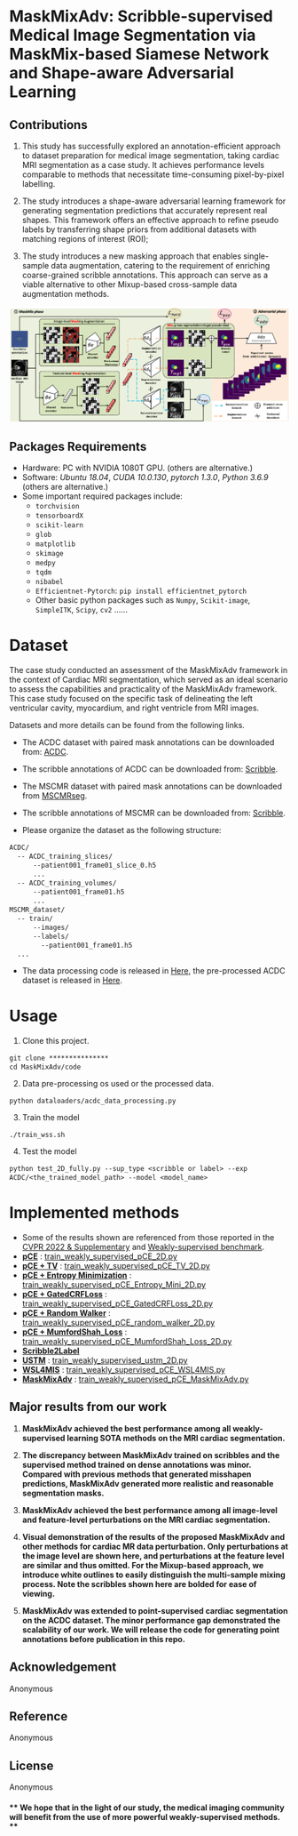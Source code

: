 # MaskMixAdv: Scribble-supervised Medical Image Segmentation via MaskMix-based Siamese Network and Shape-aware Adversarial Learning

## Contributions
1) This study has successfully explored an annotation-efficient approach to dataset preparation for medical image segmentation, taking cardiac MRI segmentation as a case study. It achieves performance levels comparable to methods that necessitate time-consuming pixel-by-pixel labelling.

2) The study introduces a shape-aware adversarial learning framework for generating segmentation predictions that accurately represent real shapes. This framework offers an effective approach to refine pseudo labels by transferring shape priors from additional datasets with matching regions of interest (ROI);

3) The study introduces a new masking approach that enables single-sample data augmentation, catering to the requirement of enriching coarse-grained scribble annotations. This approach can serve as a viable alternative to other Mixup-based cross-sample data augmentation methods.

<p align="center"><img width="=80%" src="imgs/framework-2024.png" /></p>

## Packages Requirements
- Hardware: PC with NVIDIA 1080T GPU. (others are alternative.)
- Software: *Ubuntu 18.04*, *CUDA 10.0.130*, *pytorch 1.3.0*, *Python 3.6.9* (others are alternative.)
- Some important required packages include:
  - `torchvision`
  - `tensorboardX`
  - `scikit-learn`
  - `glob`
  - `matplotlib`
  - `skimage`
  - `medpy`
  - `tqdm`
  - `nibabel`
  - `Efficientnet-Pytorch`: `pip install efficientnet_pytorch`
  - Other basic python packages such as `Numpy`, `Scikit-image`, `SimpleITK`, `Scipy`, `cv2` ......

# Dataset
The case study conducted an assessment of the MaskMixAdv framework in the context of Cardiac MRI segmentation, which served as an ideal scenario to assess the capabilities and practicality of the MaskMixAdv framework. This case study focused on the specific task of delineating the left ventricular cavity, myocardium, and right ventricle from MRI images.

Datasets and more details can be found from the following links. 
* The ACDC dataset with paired mask annotations can be downloaded from: [ACDC](https://www.creatis.insa-lyon.fr/Challenge/acdc/databases.html).
* The scribble annotations of ACDC can be downloaded from: [Scribble](https://gvalvano.github.io/wss-multiscale-adversarial-attention-gates/data).

* The MSCMR dataset with paired mask annotations can be downloaded from [MSCMRseg](https://zmiclab.github.io/zxh/0/mscmrseg19/data.html).
* The scribble annotations of MSCMR can be downloaded from: [Scribble](https://github.com/BWGZK/CycleMix/tree/main/MSCMR_scribbles).

* Please organize the dataset as the following structure:
```
ACDC/
  -- ACDC_training_slices/
      --patient001_frame01_slice_0.h5
      ...
  -- ACDC_training_volumes/
      --patient001_frame01.h5
      ...
MSCMR_dataset/
  -- train/
      --images/
      --labels/
        --patient001_frame01.h5
  ...
```
* The data processing code is released in [Here](https://github.com/lichen14/MaskMixAdv/blob/main/code/dataloaders/acdc_data_processing.py), the pre-processed ACDC dataset is released in [Here](https://github.com/HiLab-git/WSL4MIS/tree/main/data/ACDC).

# Usage

1. Clone this project.
```
git clone ***************
cd MaskMixAdv/code
```
2. Data pre-processing os used or the processed data.
```
python dataloaders/acdc_data_processing.py
```
3. Train the model
```
./train_wss.sh
```

4. Test the model
```
python test_2D_fully.py --sup_type <scribble or label> --exp ACDC/<the_trained_model_path> --model <model_name>
```

# Implemented methods
* Some of the results shown are referenced from those reported in the [CVPR 2022 & Supplementary](https://openaccess.thecvf.com/content/CVPR2022/html/Zhang_CycleMix_A_Holistic_Strategy_for_Medical_Image_Segmentation_From_Scribble_CVPR_2022_paper.html) and [Weakly-supervised benchmark](https://link.springer.com/chapter/10.807/978-3-031-16431-6_50).
* [**pCE**](https://openaccess.thecvf.com/content_cvpr_2018/papers/Tang_Normalized_Cut_Loss_CVPR_2018_paper.pdf) : [train_weakly_supervised_pCE_2D.py](./code/train_weakly_supervised_pCE_2D.py)
* [**pCE + TV**](https://arxiv.org/pdf/1605.01368.pdf) : [train_weakly_supervised_pCE_TV_2D.py](./code/train_weakly_supervised_pCE_TV_2D.py)
* [**pCE + Entropy Minimization**](https://arxiv.org/pdf/2111.02403.pdf) : [train_weakly_supervised_pCE_Entropy_Mini_2D.py](./code/train_weakly_supervised_pCE_Entropy_Mini_2D.py)
* [**pCE + GatedCRFLoss**](https://github.com/LEONOB2014/GatedCRFLoss) : [train_weakly_supervised_pCE_GatedCRFLoss_2D.py](./code/train_weakly_supervised_pCE_GatedCRFLoss_2D.py)
* [**pCE + Random Walker**](http://vision.cse.psu.edu/people/chenpingY/paper/grady2006random.pdf) : [train_weakly_supervised_pCE_random_walker_2D.py](./code/train_weakly_supervised_pCE_random_walker_2D.py)
* [**pCE + MumfordShah_Loss**](https://arxiv.org/pdf/1804.02872.pdf) : [train_weakly_supervised_pCE_MumfordShah_Loss_2D.py](./code/train_weakly_supervised_pCE_MumfordShah_Loss_2D.py)
* [**Scribble2Label**](https://arxiv.org/pdf/2006.12880.pdf)
* [**USTM**](https://www.sciencedirect.com/science/article/pii/S003132032805215) : [train_weakly_supervised_ustm_2D.py](./code/train_weakly_supervised_ustm_2D.py)
* [**WSL4MIS**](https://github.com/Luoxd1996/WSL4MIS) : [train_weakly_supervised_pCE_WSL4MIS.py](./code/train_weakly_supervised_pCE_WSL4MIS.py)
* [**MaskMixAdv**](ours) : [train_weakly_supervised_pCE_MaskMixAdv.py](./code/train_weakly_supervised_pCE_MaskMixAdv.py)

## Major results from our work
1. **MaskMixAdv achieved the best performance among all weakly-supervised learning SOTA methods on the MRI cardiac segmentation.**

2. **The discrepancy between MaskMixAdv trained on scribbles and the supervised method trained on dense annotations was minor. Compared with previous methods that generated misshapen predictions, MaskMixAdv generated more realistic and reasonable segmentation masks.**

3. **MaskMixAdv achieved the best performance among all image-level and feature-level perturbations on the MRI cardiac segmentation.**

4. **Visual demonstration of the results of the proposed MaskMixAdv and other methods for cardiac MR data perturbation. Only perturbations at the image level are shown here, and perturbations at the feature level are similar and thus omitted. For the Mixup-based approach, we introduce white outlines to easily distinguish the multi-sample mixing process. Note the scribbles shown here are bolded for ease of viewing.**

5. **MaskMixAdv was extended to point-supervised cardiac segmentation on the ACDC dataset. The minor performance gap demonstrated the scalability of our work. We will release the code for generating point annotations before publication in this repo.**

## Acknowledgement
Anonymous
## Reference
Anonymous
## License
Anonymous

#### ** We hope that in the light of our study, the medical imaging community will benefit from the use of more powerful weakly-supervised methods. **
